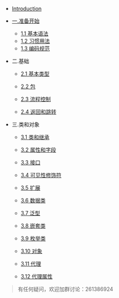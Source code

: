 
* [Introduction](README.md)

* [一.准备开始](..md)
    * [1.1 基本语法](chapter1/Kotlin1-1-基本语法.md)
    * [1.2 习惯用法](chapter1/Kotlin1-2-习惯用法.md)
    * [1.3 编码规范](chapter1/Kotlin1-3-编码规范.md)

* 二.基础
    * [2.1 基本类型](chapter2/Kotlin2-1-基本类型.md)

    * [2.2 包](chapter2/Kotlin2-2-包.md)

    * [2.3 流程控制](chapter2/Kotlin2-3-流程控制.md)

    * [2.4 返回和跳转](chapter2/Kotlin2-4-返回和跳转.md)
    
* 三.类和对象

    * [3.1 类和继承](http://www.jianshu.com/p/a0614fe9b39d)

    * [3.2 属性和字段](http://www.jianshu.com/p/78ae79059b9b)

    * [3.3 接口](http://www.jianshu.com/p/cd157ce689bb)

    * [3.4 可见性修饰符](http://www.jianshu.com/p/cb5091fb078d)

    * [3.5 扩展](http://www.jianshu.com/p/28b5ae51cba9)

    * [3.6 数据类](http://www.jianshu.com/p/496def021d1b)

    * [3.7 泛型](http://www.jianshu.com/p/d49df8528597)

    * [3.8 嵌套类](http://www.jianshu.com/p/a3e0302c6ba3)

    * [3.9 枚举类](http://www.jianshu.com/p/d7c784185750)

    * [3.10 对象](http://www.jianshu.com/p/462012cdb3cb)

    * [3.11 代理](http://www.jianshu.com/p/54fc0965986e)

    * [3.12 代理属性](http://www.jianshu.com/p/1ad8cfd070bf)



> 有任何疑问，欢迎加群讨论：261386924

